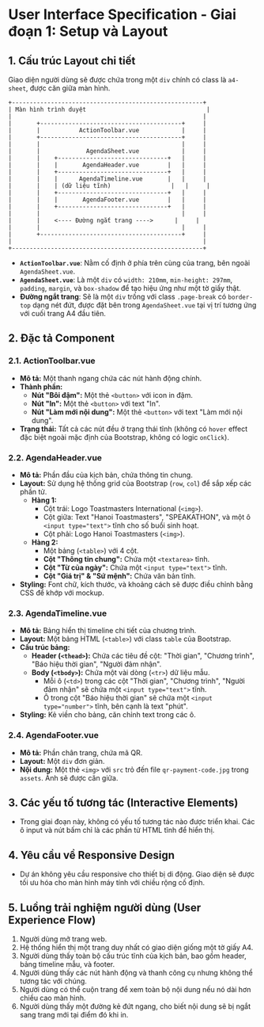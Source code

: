 # User Interface Specification - Giai đoạn 1: Setup và Layout

## 1. Cấu trúc Layout chi tiết

Giao diện người dùng sẽ được chứa trong một `div` chính có class là `a4-sheet`, được căn giữa màn hình.

```
+------------------------------------------------------+
| Màn hình trình duyệt                                  |
|                                                      |
|       +----------------------------------------+     |
|       |           ActionToolbar.vue            |     |
|       +----------------------------------------+     |
|       |                                        |     |
|       |             AgendaSheet.vue            |     |
|       |    +-------------------------------+   |     |
|       |    |       AgendaHeader.vue        |   |     |
|       |    +-------------------------------+   |     |
|       |    |      AgendaTimeline.vue       |   |     |
|       |    | (dữ liệu tĩnh)                 |   |     |
|       |    +-------------------------------+   |     |
|       |    |       AgendaFooter.vue        |   |     |
|       |    +-------------------------------+   |     |
|       |                                        |     |
|       |    <---- Đường ngắt trang ---->      |     |
|       |                                        |     |
|       +----------------------------------------+     |
|                                                      |
+------------------------------------------------------+
```

-   **`ActionToolbar.vue`**: Nằm cố định ở phía trên cùng của trang, bên ngoài `AgendaSheet.vue`.
-   **`AgendaSheet.vue`**: Là một `div` có `width: 210mm`, `min-height: 297mm`, `padding`, `margin`, và `box-shadow` để tạo hiệu ứng như một tờ giấy thật.
-   **Đường ngắt trang**: Sẽ là một `div` trống với class `.page-break` có `border-top` dạng nét đứt, được đặt bên trong `AgendaSheet.vue` tại vị trí tương ứng với cuối trang A4 đầu tiên.

## 2. Đặc tả Component

### 2.1. ActionToolbar.vue

-   **Mô tả:** Một thanh ngang chứa các nút hành động chính.
-   **Thành phần:**
    -   **Nút "Bôi đậm":** Một thẻ `<button>` với icon in đậm.
    -   **Nút "In":** Một thẻ `<button>` với text "In".
    -   **Nút "Làm mới nội dung":** Một thẻ `<button>` với text "Làm mới nội dung".
-   **Trạng thái:** Tất cả các nút đều ở trạng thái tĩnh (không có `hover` effect đặc biệt ngoài mặc định của Bootstrap, không có logic `onClick`).

### 2.2. AgendaHeader.vue

-   **Mô tả:** Phần đầu của kịch bản, chứa thông tin chung.
-   **Layout:** Sử dụng hệ thống grid của Bootstrap (`row`, `col`) để sắp xếp các phần tử.
    -   **Hàng 1:**
        -   Cột trái: Logo Toastmasters International (`<img>`).
        -   Cột giữa: Text "Hanoi Toastmasters", "SPEAKATHON", và một ô `<input type="text">` tĩnh cho số buổi sinh hoạt.
        -   Cột phải: Logo Hanoi Toastmasters (`<img>`).
    -   **Hàng 2:**
        -   Một bảng (`<table>`) với 4 cột.
        -   **Cột "Thông tin chung":** Chứa một `<textarea>` tĩnh.
        -   **Cột "Từ của ngày":** Chứa một `<input type="text">` tĩnh.
        -   **Cột "Giá trị" & "Sứ mệnh":** Chứa văn bản tĩnh.
-   **Styling:** Font chữ, kích thước, và khoảng cách sẽ được điều chỉnh bằng CSS để khớp với mockup.

### 2.3. AgendaTimeline.vue

-   **Mô tả:** Bảng hiển thị timeline chi tiết của chương trình.
-   **Layout:** Một bảng HTML (`<table>`) với class `table` của Bootstrap.
-   **Cấu trúc bảng:**
    -   **Header (`<thead>`):** Chứa các tiêu đề cột: "Thời gian", "Chương trình", "Báo hiệu thời gian", "Người đảm nhận".
    -   **Body (`<tbody>`):** Chứa một vài dòng (`<tr>`) dữ liệu mẫu.
        -   Mỗi ô (`<td>`) trong các cột "Thời gian", "Chương trình", "Người đảm nhận" sẽ chứa một `<input type="text">` tĩnh.
        -   Ô trong cột "Báo hiệu thời gian" sẽ chứa một `<input type="number">` tĩnh, bên cạnh là text "phút".
-   **Styling:** Kẻ viền cho bảng, căn chỉnh text trong các ô.

### 2.4. AgendaFooter.vue

-   **Mô tả:** Phần chân trang, chứa mã QR.
-   **Layout:** Một `div` đơn giản.
-   **Nội dung:** Một thẻ `<img>` với `src` trỏ đến file `qr-payment-code.jpg` trong `assets`. Ảnh sẽ được căn giữa.

## 3. Các yếu tố tương tác (Interactive Elements)

-   Trong giai đoạn này, không có yếu tố tương tác nào được triển khai. Các ô input và nút bấm chỉ là các phần tử HTML tĩnh để hiển thị.

## 4. Yêu cầu về Responsive Design

-   Dự án không yêu cầu responsive cho thiết bị di động. Giao diện sẽ được tối ưu hóa cho màn hình máy tính với chiều rộng cố định.

## 5. Luồng trải nghiệm người dùng (User Experience Flow)

1.  Người dùng mở trang web.
2.  Hệ thống hiển thị một trang duy nhất có giao diện giống một tờ giấy A4.
3.  Người dùng thấy toàn bộ cấu trúc tĩnh của kịch bản, bao gồm header, bảng timeline mẫu, và footer.
4.  Người dùng thấy các nút hành động và thanh công cụ nhưng không thể tương tác với chúng.
5.  Người dùng có thể cuộn trang để xem toàn bộ nội dung nếu nó dài hơn chiều cao màn hình.
6.  Người dùng thấy một đường kẻ đứt ngang, cho biết nội dung sẽ bị ngắt sang trang mới tại điểm đó khi in.
